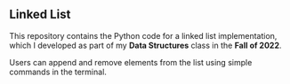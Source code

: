 ## Linked List

This repository contains the Python code for a linked list implementation, which I developed as part of my **Data Structures** class in the **Fall of 2022**.

Users can append and remove elements from the list using simple commands in the terminal.
